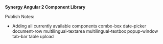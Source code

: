 **Synergy Angular 2 Component Library**


Publish Notes:

* Adding all currently available components
        combo-box
        date-picker
        document-row
        multilingual-textarea
        multilingual-textbox
        popup-window
        tab-bar
        table
        upload
    